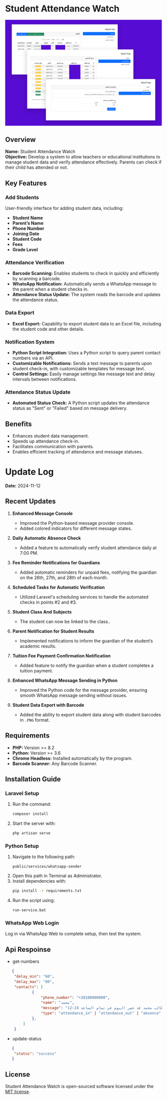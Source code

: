# Student Attendance Watch

![alt text](https://github.com/iShafaey/student-attendance-watch/blob/main/public/student-attendance-watch.png?raw=true)

## Overview

**Name:** Student Attendance Watch  
**Objective:** Develop a system to allow teachers or educational institutions to manage student data and verify attendance effectively. Parents can check if their child has attended or not.

## Key Features

### Add Students
User-friendly interface for adding student data, including:
- **Student Name**
- **Parent’s Name**
- **Phone Number**
- **Joining Date**
- **Student Code**
- **Fees**
- **Grade Level**

### Attendance Verification
- **Barcode Scanning:** Enables students to check in quickly and efficiently by scanning a barcode.
- **WhatsApp Notification:** Automatically sends a WhatsApp message to the parent when a student checks in.
- **Attendance Status Update:** The system reads the barcode and updates the attendance status.

### Data Export
- **Excel Export:** Capability to export student data to an Excel file, including the student code and other details.

### Notification System
- **Python Script Integration:** Uses a Python script to query parent contact numbers via an API.
- **Customizable Notifications:** Sends a text message to parents upon student check-in, with customizable templates for message text.
- **Control Settings:** Easily manage settings like message text and delay intervals between notifications.

### Attendance Status Update
- **Automated Status Check:** A Python script updates the attendance status as "Sent" or "Failed" based on message delivery.

## Benefits
- Enhances student data management.
- Speeds up attendance check-in.
- Facilitates communication with parents.
- Enables efficient tracking of attendance and message statuses.

# Update Log

**Date:** 2024-11-12
## Recent Updates

1. **Enhanced Message Console**
    - Improved the Python-based message provider console.
    - Added colored indicators for different message states.

2. **Daily Automatic Absence Check**
    - Added a feature to automatically verify student attendance daily at 7:00 PM.

3. **Fee Reminder Notifications for Guardians**
    - Added automatic reminders for unpaid fees, notifying the guardian on the 26th, 27th, and 28th of each month.

4. **Scheduled Tasks for Automatic Verification**
    - Utilized Laravel's scheduling services to handle the automated checks in points #2 and #3.

5. **Student Class And Subjects**
    - The student can now be linked to the class..

6. **Parent Notification for Student Results**
    - Implemented notifications to inform the guardian of the student’s academic results.

7. **Tuition Fee Payment Confirmation Notification**
    - Added feature to notify the guardian when a student completes a tuition payment.

8. **Enhanced WhatsApp Message Sending in Python**
    - Improved the Python code for the message provider, ensuring smooth WhatsApp message sending without issues.

9. **Student Data Export with Barcode**
    - Added the ability to export student data along with student barcodes in `.PNG` format.

## Requirements
- **PHP:** Version >= 8.2
- **Python:** Version >= 3.6
- **Chrome Headless:** Installed automatically by the program.
- **Barcode Scanner:** Any Barcode Scanner.

## Installation Guide

### Laravel Setup
1. Run the command:
   ```bash
   composer install
   ```
2. Start the server with:
   ```bash
   php artisan serve
   ```

### Python Setup
1. Navigate to the following path:
   ```
   public/services/whatsapp-sender
   ```
2. Open this path in Terminal as Administrator.
3. Install dependencies with:
   ```bash
   pip install -r requirements.txt
   ```
4. Run the script using:
   ```bash
   run-service.bat
   ```

### WhatsApp Web Login

Log in via WhatsApp Web to complete setup, then test the system.

## Api Respoinse
- get-numbers

```json
   {
    "delay_min": "60",
    "delay_max": "80",
    "contacts": [
            {
                "phone_number": "+20100000000",
                "name": "محمد",
                "message": "نود إبلاغكم بأن الطالب محمد قد حضر اليوم في تمام الساعة 12:24 AM.",
                "type": "attendance_in" | "attendance_out" | "absence" | "expenses" | "expenses_reminder" | "exam"
            },
        ]
    }
   ```

- update-status

```json
   {
    "status": "success"
   }
   ```

## License

Student Attendance Watch is open-sourced software licensed under the [MIT license](https://opensource.org/licenses/MIT).
